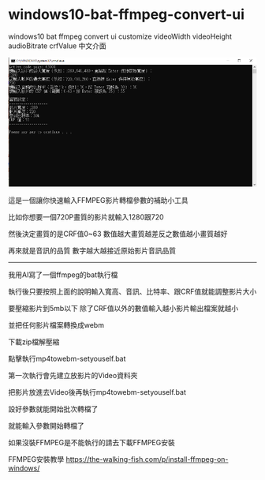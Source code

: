 # windows10-bat-ffmpeg-convert-ui
windows10 bat ffmpeg convert ui customize videoWidth videoHeight audioBitrate crfValue 中文介面

![GitHub圖像](https://github.com/pliok7485/windows10-bat-ffmpeg-convert-ui/blob/main/%E4%BD%BF%E7%94%A8%E4%BB%8B%E9%9D%A2.png)

這是一個讓你快速輸入FFMPEG影片轉檔參數的補助小工具

比如你想要一個720P畫質的影片就輸入1280跟720

然後決定畫質的是CRF值0~63 數值越大畫質越差反之數值越小畫質越好

再來就是音訊的品質 數字越大越接近原始影片音訊品質

--------------------------------------------------------------
我用AI寫了一個ffmpeg的bat執行檔 

執行後只要按照上面的說明輸入寬高、音訊、比特率、跟CRF值就能調整影片大小

要壓縮影片到5mb以下 除了CRF值以外的數值輸入越小影片輸出檔案就越小

並把任何影片檔案轉換成webm

下載zip檔解壓縮

點擊執行mp4towebm-setyouself.bat

第一次執行會先建立放影片的Video資料夾

把影片放進去Video後再執行mp4towebm-setyouself.bat

設好參數就能開始批次轉檔了

就能輸入參數開始轉檔了

如果沒裝FFMPEG是不能執行的請去下載FFMPEG安裝

FFMPEG安裝教學
https://the-walking-fish.com/p/install-ffmpeg-on-windows/

